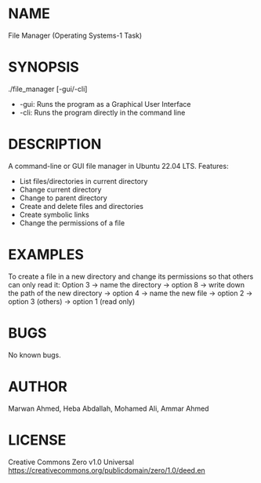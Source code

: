 # NAME 
File Manager (Operating Systems-1 Task)
# SYNOPSIS 
./file_manager [-gui/-cli]
- -gui: Runs the program as a Graphical User Interface
- -cli: Runs the program directly in the command line
# DESCRIPTION
A command-line or GUI file manager in Ubuntu 22.04 LTS. 
Features:
- List files/directories in current directory 
- Change current directory 
- Change to parent directory
- Create and delete files and directories
- Create symbolic links
- Change the permissions of a file 
# EXAMPLES 
To create a file in a new directory and change its permissions so that others can only read it: 
  Option 3 -> name the directory -> option 8 -> write down the path of the new directory -> option 4 -> name the new file -> option 2 -> option 3 (others) -> option 1 (read only)
# BUGS 
No known bugs.
# AUTHOR 
Marwan Ahmed, Heba Abdallah, Mohamed Ali, Ammar Ahmed 
# LICENSE 
Creative Commons Zero v1.0 Universal https://creativecommons.org/publicdomain/zero/1.0/deed.en
